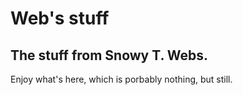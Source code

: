 # Web's stuff
## The stuff from Snowy T. Webs. 
Enjoy what's here, which is porbably nothing, but still.
